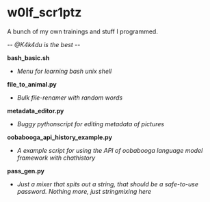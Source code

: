 # w0lf_scr1ptz
A bunch of my own trainings and stuff I programmed.

*-- @K4k4du is the best --*

**bash_basic.sh**

  - *Menu for learning bash unix shell*

**file_to_animal.py**

  - *Bulk file-renamer with random words*

**metadata_editor.py**

  - *Buggy pythonscript for editing metadata of pictures*

**oobabooga_api_history_example.py**
  
  - *A example script for using the API of oobabooga language model framework with chathistory*

**pass_gen.py**
  
  - *Just a mixer that spits out a string, that should be a safe-to-use password. Nothing more, just stringmixing here*
